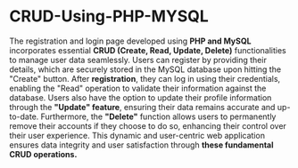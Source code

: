 # CRUD-Using-PHP-MYSQL

The registration and login page developed using **PHP and MySQL** incorporates essential **CRUD (Create, Read, Update, Delete)** functionalities to manage user data seamlessly. Users can register by providing their details, which are securely stored in the MySQL database upon hitting the "Create" button. After **registration**, they can log in using their credentials, enabling the "Read" operation to validate their information against the database. Users also have the option to update their profile information through the **"Update" feature**, ensuring their data remains accurate and up-to-date. Furthermore, the **"Delete"** function allows users to permanently remove their accounts if they choose to do so, enhancing their control over their user experience. This dynamic and user-centric web application ensures data integrity and user satisfaction through **these fundamental CRUD operations.**
